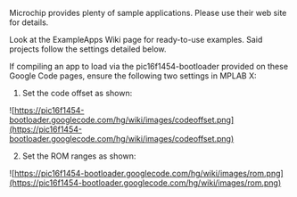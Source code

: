 Microchip provides plenty of sample applications.  Please use their web site for details.

Look at the ExampleApps Wiki page for ready-to-use examples.  Said projects follow the settings detailed below.

If compiling an app to load via the pic16f1454-bootloader provided on these Google Code pages, ensure the following two settings in MPLAB X:

1) Set the code offset as shown:

![https://pic16f1454-bootloader.googlecode.com/hg/wiki/images/codeoffset.png](https://pic16f1454-bootloader.googlecode.com/hg/wiki/images/codeoffset.png)

2) Set the ROM ranges as shown:

![https://pic16f1454-bootloader.googlecode.com/hg/wiki/images/rom.png](https://pic16f1454-bootloader.googlecode.com/hg/wiki/images/rom.png)